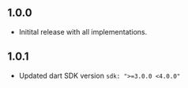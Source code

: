 ## 1.0.0

- Initital release with all implementations.

## 1.0.1

- Updated dart SDK version `sdk: ">=3.0.0 <4.0.0"`
